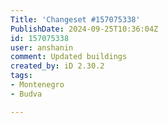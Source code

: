 ```yaml
---
Title: 'Changeset #157075338'
PublishDate: 2024-09-25T10:36:04Z
id: 157075338
user: anshanin
comment: Updated buildings
created_by: iD 2.30.2
tags:
- Montenegro
- Budva

---
```

